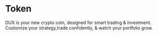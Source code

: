 # Token
DUX is your new crypto coin, designed for smart trading &amp; investment. Customize your strategy,trade confidently, &amp; watch your portfolio grow.
